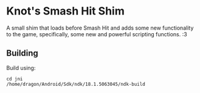 # Knot's Smash Hit Shim

A small shim that loads before Smash Hit and adds some new functionality to the game, specifically, some new and powerful scripting functions. :3

## Building

Build using:

```
cd jni
/home/dragon/Android/Sdk/ndk/18.1.5063045/ndk-build
```
